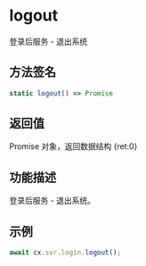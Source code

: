# logout

登录后服务 - 退出系统

## 方法签名
```typescript
static logout() => Promise
```

## 返回值
Promise 对象，返回数据结构 {ret:0}

## 功能描述
登录后服务 - 退出系统。

## 示例
```typescript
await cx.svr.login.logout();
``` 